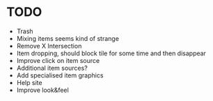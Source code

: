 # TODO

* Trash
* Mixing items seems kind of strange
* Remove X Intersection
* Item dropping, should block tile for some time and then disappear
* Improve click on item source
* Additional item sources?
* Add specialised item graphics
* Help site
* Improve look&feel